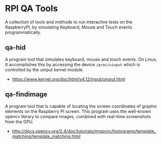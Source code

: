 # RPI QA Tools

A collection of tools and methods to run interactive tests on the RaspberryPI,
by simulating Keyboard, Mouse and Touch events programmatically.

## qa-hid

A program tool that simulates keyboard, mouse and touch events. On Linux, tt accomplishes this by accessing
the device `/proc/uinput` which is controlled by the uinput kernel module.

 * https://www.kernel.org/doc/html/v4.12/input/uinput.html

## qa-findimage

A program tool that is capable of locating the screen coordinates of graphic elements on the Raspberry PI screen.
This program uses the well-known opencv library to compare images, combined with real-time screenshots from the GPU.

 * http://docs.opencv.org/2.4/doc/tutorials/imgproc/histograms/template_matching/template_matching.html

